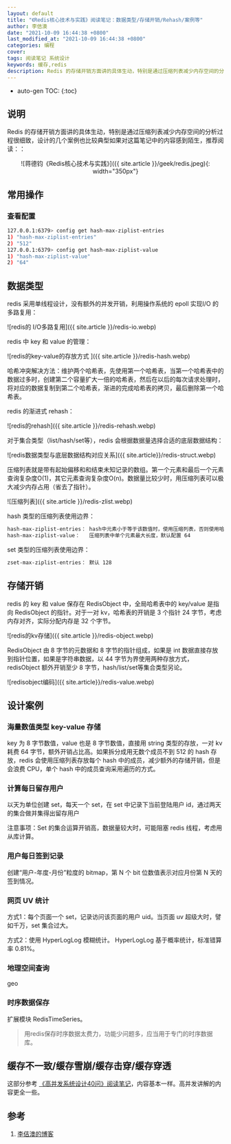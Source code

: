 ```yaml
---
layout: default
title: "《Redis核心技术与实践》阅读笔记：数据类型/存储开销/Rehash/案例等"
author: 李佶澳
date: "2021-10-09 16:44:38 +0800"
last_modified_at: "2021-10-09 16:44:38 +0800"
categories: 编程
cover:
tags: 阅读笔记 系统设计
keywords: 缓存,redis
description: Redis 的存储开销方面讲的具体生动，特别是通过压缩列表减少内存空间的分析过程很细致
---
```


* auto-gen TOC:
{:toc}

## 说明


Redis 的存储开销方面讲的具体生动，特别是通过压缩列表减少内存空间的分析过程很细致，设计的几个案例也比较典型如果对这篇笔记中的内容感到陌生，推荐阅读：：

<span style="display:block;text-align:center">![蒋德钧《Redis核心技术与实践》]({{ site.article }}/geek/redis.jpeg){: width="350px"}</span>


## 常用操作

### 查看配置

```sh
127.0.0.1:6379> config get hash-max-ziplist-entries
1) "hash-max-ziplist-entries"
2) "512"
127.0.0.1:6379> config get hash-max-ziplist-value
1) "hash-max-ziplist-value"
2) "64"
```

## 数据类型

redis 采用单线程设计，没有额外的并发开销，利用操作系统的 epoll 实现I/O 的多路复用：

![redis的 I/O多路复用]({{ site.article }}/redis-io.webp)

redis 中 key 和 value 的管理：

![redis的key-value的存放方式 ]({{ site.article }}/redis-hash.webp)

哈希冲突解决方法：维护两个哈希表，先使用第一个哈希表，当第一个哈希表中的数据过多时，创建第二个容量扩大一倍的哈希表，然后在以后的每次请求处理时，将对应的数据复制到第二个哈希表，渐进的完成哈希表的拷贝，最后删除第一个哈希表。

redis 的渐进式 rehash：

![redis的rehash]({{ site.article }}/redis-rehash.webp)

对于集合类型（list/hash/set等），redis 会根据数据量选择合适的底层数据结构：

![redis数据类型与底层数据结构对应关系]({{ site.article}}/redis-struct.webp)

压缩列表就是带有起始偏移和和结束未知记录的数组。第一个元素和最后一个元素查询复杂度O(1)，其它元素查询复杂度O(n)。数据量比较少时，用压缩列表可以极大减少内存占用（省去了指针）。

![压缩列表]({{ site.article }}/redis-zlist.webp)


hash 类型的压缩列表使用边界：

```sh
hash-max-ziplist-entries： hash中元素小于等于该数值时，使用压缩列表，否则使用哈希表，默认配置 512
hash-max-ziplist-value：   压缩列表中单个元素最大长度，默认配置 64

```

set 类型的压缩列表使用边界：

```sh
zset-max-ziplist-entries： 默认 128
```

## 存储开销

redis 的 key 和 value 保存在 RedisObject 中，全局哈希表中的 key/value 是指向 RedisObject 的指针。对于一对 kv，哈希表的开销是 3 个指针 24 字节，考虑内存对齐，实际分配内存是 32 个字节。

![redis的kv存储]({{ site.article }}/redis-object.webp)

RedisObject 由 8 字节的元数据和 8 字节的指针组成，如果是 int 数据直接存放到指针位置，如果是字符串数据，以 44 字节为界使用两种存放方式，redisObject 额外开销至少 8 字节，hash/list/set等集合类型另论。

![redisobject编码]({{ site.article}}/redis-value.webp)

## 设计案例

### 海量数值类型 key-value 存储

key 为 8 字节数值，value 也是 8 字节数值，直接用 string 类型的存放，一对 kv 耗费 64 字节，额外开销占比高。如果拆分成用无数个成员不到 512 的 hash 存放，redis 会使用压缩列表存放每个 hash 中的成员，减少额外的存储开销，但是会浪费 CPU，单个 hash 中的成员查询采用遍历的方式。


### 计算每日留存用户

以天为单位创建 set，每天一个 set，在 set 中记录下当前登陆用户 id，通过两天的集合做并集得出留存用户

注意事项：Set 的集合运算开销高，数据量较大时，可能阻塞 redis 线程，考虑用从库计算。

### 用户每日签到记录

创建“用户-年度-月份”粒度的 bitmap，第 N 个 bit 位数值表示对应月份第 N 天的签到情况。

### 网页 UV 统计

方式1：每个页面一个 set，记录访问该页面的用户 uid。当页面 uv 超级大时，譬如千万，set 集合过大。

方式2：使用 HyperLogLog 模糊统计。 HyperLogLog 基于概率统计，标准错算率 0.81%。

### 地理空间查询

geo

### 时序数据保存

扩展模块 RedisTimeSeries。

>用redis保存时序数据太费力，功能少问题多，应当用于专门的时序数据库。 


## 缓存不一致/缓存雪崩/缓存击穿/缓存穿透

这部分参考 [《高并发系统设计40问》阅读笔记](https://www.lijiaocn.com/%E7%BC%96%E7%A8%8B/2021/10/08/geek-gaobingfa.html#%E7%BC%93%E5%AD%98%E4%BC%98%E5%8C%96)，内容基本一样。高并发讲解的内容更全一些。



## 参考

1. [李佶澳的博客][1]

[1]: https://www.lijiaocn.com "李佶澳的博客"

